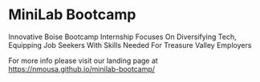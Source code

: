# MiniLab Bootcamp
Innovative Boise Bootcamp Internship Focuses On Diversifying Tech, Equipping Job Seekers With Skills Needed For Treasure Valley Employers

For more info please visit our landing page at https://nmousa.github.io/minilab-bootcamp/ 
